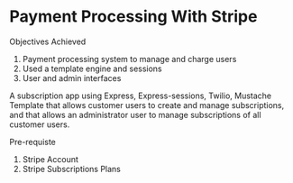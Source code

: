 # Payment Processing With Stripe

Objectives Achieved
  1. Payment processing system to manage and charge users
  2. Used a template engine and sessions
  3. User and admin interfaces
  
 A subscription app using Express, Express-sessions, Twilio, Mustache Template that allows customer users to create and manage subscriptions, and that allows an administrator user to manage subscriptions of all customer users.
 
 Pre-requiste
  1. Stripe Account
  2. Stripe Subscriptions Plans
  
